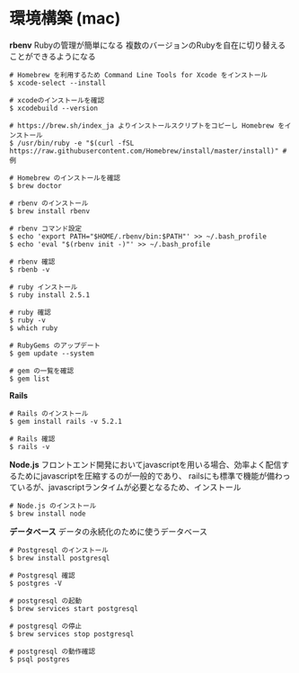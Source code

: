 # 環境構築 (mac)

**rbenv**
Rubyの管理が簡単になる
複数のバージョンのRubyを自在に切り替えることができるようになる

```
# Homebrew を利用するため Command Line Tools for Xcode をインストール
$ xcode-select --install

# xcodeのインストールを確認
$ xcodebuild --version

# https://brew.sh/index_ja よりインストールスクリプトをコピーし Homebrew をインストール
$ /usr/bin/ruby -e "$(curl -fSL https://raw.githubusercontent.com/Homebrew/install/master/install)" # 例

# Homebrew のインストールを確認
$ brew doctor

# rbenv のインストール
$ brew install rbenv

# rbenv コマンド設定
$ echo 'export PATH="$HOME/.rbenv/bin:$PATH"' >> ~/.bash_profile
$ echo 'eval "$(rbenv init -)"' >> ~/.bash_profile

# rbenv 確認
$ rbenb -v

# ruby インストール
$ ruby install 2.5.1

# ruby 確認
$ ruby -v
$ which ruby

# RubyGems のアップデート
$ gem update --system

# gem の一覧を確認
$ gem list
```

**Rails**
```
# Rails のインストール
$ gem install rails -v 5.2.1

# Rails 確認
$ rails -v
```

**Node.js**
フロントエンド開発においてjavascriptを用いる場合、効率よく配信するためにjavascriptを圧縮するのが一般的であり、
railsにも標準で機能が備わっているが、javascriptランタイムが必要となるため、インストール
```
# Node.js のインストール
$ brew install node
```

**データベース**
データの永続化のために使うデータベース
```
# Postgresql のインストール
$ brew install postgresql

# Postgresql 確認
$ postgres -V

# postgresql の起動
$ brew services start postgresql

# postgresql の停止
$ brew services stop postgresql

# postgresql の動作確認
$ psql postgres
```